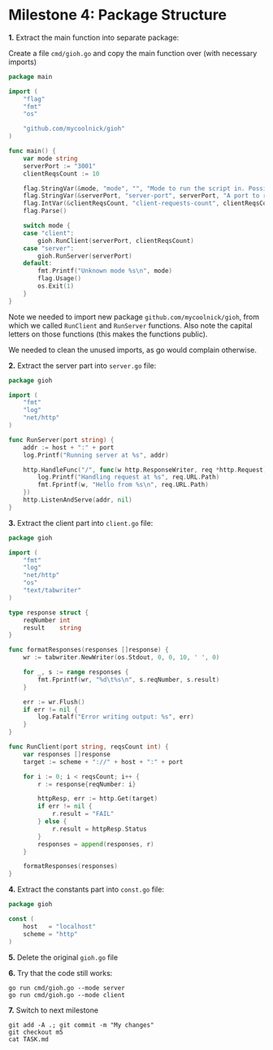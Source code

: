 # Milestone 4: Package Structure

**1.** Extract the main function into separate package:

Create a file `cmd/gioh.go` and copy the main function over (with necessary imports)

```go
package main

import (
	"flag"
	"fmt"
	"os"

	"github.com/mycoolnick/gioh"
)

func main() {
	var mode string
	serverPort := "3001"
	clientReqsCount := 10

	flag.StringVar(&mode, "mode", "", "Mode to run the script in. Possible values: server, proxy, client")
	flag.StringVar(&serverPort, "server-port", serverPort, "A port to run the server at.")
	flag.IntVar(&clientReqsCount, "client-requests-count", clientReqsCount, "Number of requests for client to send.")
	flag.Parse()

	switch mode {
	case "client":
		gioh.RunClient(serverPort, clientReqsCount)
	case "server":
		gioh.RunServer(serverPort)
	default:
		fmt.Printf("Unknown mode %s\n", mode)
		flag.Usage()
		os.Exit(1)
	}
}
```

Note we needed to import new package `github.com/mycoolnick/gioh`, from which we
called `RunClient` and `RunServer` functions. Also note the capital letters on
those functions (this makes the functions public).

We needed to clean the unused imports, as go would complain otherwise.

**2.** Extract the server part into `server.go` file:

```go
package gioh

import (
	"fmt"
	"log"
	"net/http"
)

func RunServer(port string) {
	addr := host + ":" + port
	log.Printf("Running server at %s", addr)

	http.HandleFunc("/", func(w http.ResponseWriter, req *http.Request) {
		log.Printf("Handling request at %s", req.URL.Path)
		fmt.Fprintf(w, "Hello from %s\n", req.URL.Path)
	})
	http.ListenAndServe(addr, nil)
}
```

**3.** Extract the client part into `client.go` file:

```go
package gioh

import (
	"fmt"
	"log"
	"net/http"
	"os"
	"text/tabwriter"
)

type response struct {
	reqNumber int
	result    string
}

func formatResponses(responses []response) {
	wr := tabwriter.NewWriter(os.Stdout, 0, 0, 10, ' ', 0)

	for _, s := range responses {
		fmt.Fprintf(wr, "%d\t%s\n", s.reqNumber, s.result)
	}

	err := wr.Flush()
	if err != nil {
		log.Fatalf("Error writing output: %s", err)
	}
}

func RunClient(port string, reqsCount int) {
	var responses []response
	target := scheme + "://" + host + ":" + port

	for i := 0; i < reqsCount; i++ {
		r := response{reqNumber: i}

		httpResp, err := http.Get(target)
		if err != nil {
			r.result = "FAIL"
		} else {
			r.result = httpResp.Status
		}
		responses = append(responses, r)
	}

	formatResponses(responses)
}
```

**4.** Extract the constants part into `const.go` file:

```go
package gioh

const (
	host   = "localhost"
	scheme = "http"
)
```

**5.** Delete the original `gioh.go` file

**6.** Try that the code still works:

```
go run cmd/gioh.go --mode server
go run cmd/gioh.go --mode client
```

**7.** Switch to next milestone

```
git add -A .; git commit -m "My changes"
git checkout m5
cat TASK.md
```
